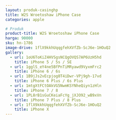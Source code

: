 ```yaml
---
layout: produk-casinghp
title: W2S Wroetoshaw iPhone Case
categories: apple

# Produk
product-title: W2S Wroetoshaw iPhone Case
harga: 90000
sku: hn-1786
image-drive: 1flX9kkhUqqgfehXVfZb-ScJ6e-1HOuQ2
gallery:
  - url: 1oU6ToKiZ4HVSgsNCQgOVQS7AP6UzH5hd
    title: iPhone 5 / 5s / SE
  - url: 1gglS_eY4ne5BfPnTiMRyawd9VyxmFrc2
    title: iPhone 6 / 6s
  - url: 1B9jJs2vEcpjog8T4iDwr-VPj9gh-17vd
    title: iPhone 6 Plus / 6s Plus
  - url: 1mtgXtFCtOAkVG5NwmKSYNheQiyn1zHln
    title: iPhone 7 / 8
  - url: 1PL8rB1sGuCKeiaFcYg_jXJO92_wB9xVn
    title: iPhone 7 Plus / 8 Plus
  - url: 1flX9kkhUqqgfehXVfZb-ScJ6e-1HOuQ2
    title: iPhone X
---
```

